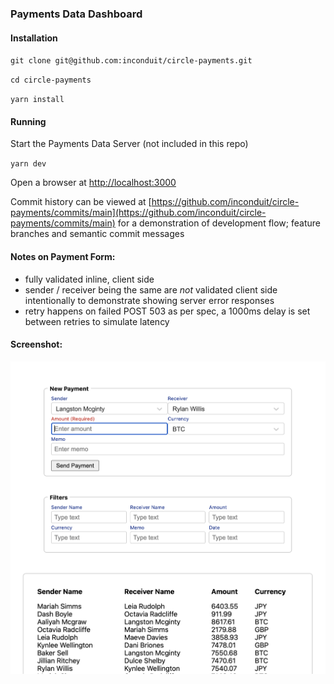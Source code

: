 ### Payments Data Dashboard

#### Installation
`git clone git@github.com:inconduit/circle-payments.git`

`cd circle-payments`

`yarn install`

#### Running

Start the Payments Data Server (not included in this repo)

`yarn dev`

Open a browser at [http://localhost:3000](http://localhost:3000)

Commit history can be viewed at [https://github.com/inconduit/circle-payments/commits/main](https://github.com/inconduit/circle-payments/commits/main) for a demonstration of development flow; feature branches and semantic commit messages


#### Notes on Payment Form:

- fully validated inline, client side
- sender / receiver being the same are *not* validated client side intentionally to demonstrate showing server error responses
- retry happens on failed POST 503 as per spec, a 1000ms delay is set between retries to simulate latency

#### Screenshot:
![alt text](./screenshot.png)
